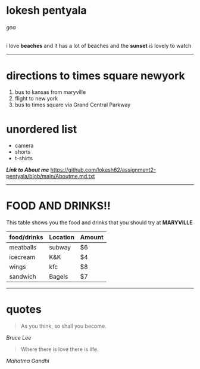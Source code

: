 # lokesh pentyala
###### goa 
i love **beaches** and it has a lot of beaches and the **sunset** is lovely to watch

************************************
# directions to times square newyork
1. bus to kansas from maryville
2. flight to new york
3. bus to times square via Grand Central Parkway

#  unordered list
* camera
* shorts 
* t-shirts

***Link to About me***
<https://github.com/lokesh62/assignment2-pentyala/blob/main/Aboutme.md.txt>

***************************************

# FOOD AND DRINKS!!
This table shows you the food and drinks that you should try at **MARYVILLE**

|food/drinks | Location | Amount |
| ---        | ---      | ---    |
| meatballs  | subway   | $6     |
| icecream   | K&K      | $4     |
| wings      | kfc      | $8     |
| sandwich   | Bagels   | $7     |

**********************
# quotes
>As you think, so shall you become.

*Bruce Lee*

>Where there is love there is life.

*Mahatma Gandhi*
   

